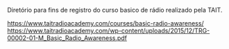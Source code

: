 Diretório para fins de registro do curso basico de rádio realizado pela TAIT.

https://www.taitradioacademy.com/courses/basic-radio-awareness/
https://www.taitradioacademy.com/wp-content/uploads/2015/12/TRG-00002-01-M_Basic_Radio_Awareness.pdf
